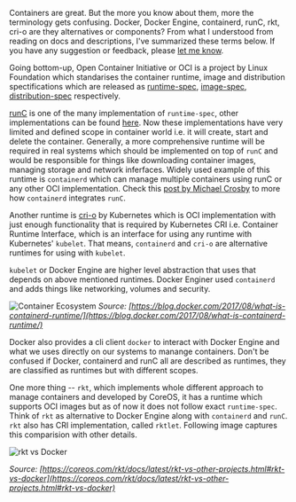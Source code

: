 Containers are great. But the more you know about them, more the
terminology gets confusing. Docker, Docker Engine, containerd, runC,
rkt, cri-o are they alternatives or components? From what I understood
from reading on docs and descriptions, I've summarized these terms
below. If you have any suggestion or feedback, please [let me
know](/contact).

Going bottom-up, Open Container Initiative or OCI is a project by
Linux Foundation which standarises the container runtime, image and
distribution spectifications which are released as
[runtime-spec](https://github.com/opencontainers/runtime-spec),
[image-spec](https://github.com/opencontainers/image-spec),
[distribution-spec](https://github.com/opencontainers/distribution-spec)
respectively.

[runC](https://github.com/opencontainers/runc) is one of the many
implementation of `runtime-spec`, other implementations can be found
[here](https://github.com/opencontainers/runtime-spec/blob/master/implementations.md).
Now these implementations have very limited and defined scope in
container world i.e. it will create, start and delete the
container. Generally, a more comprehensive runtime will be required in
real systems which should be implemented on top of `runC` and would be
responsible for things like downloading container images, managing
storage and network inferfaces. Widely used example of this runtime is
`containerd` which can manage multiple containers using runC or any
other OCI implementation. Check this [post by Michael
Crosby](https://blog.docker.com/2016/04/docker-containerd-integration/)
to more how `containerd` integrates `runC`.

Another runtime is [cri-o](https://github.com/kubernetes-sigs/cri-o)
by Kubernetes which is OCI implementation with just enough
functionality that is required by Kubernetes CRI i.e. Container
Runtime Interface, which is an interface for using any runtime with
Kubernetes' `kubelet`. That means, `containerd` and `cri-o` are
alternative runtimes for using with `kubelet`.

`kubelet` or Docker Engine are higher level abstraction that uses that
depends on above mentioned runtimes. Docker Enginer used `containerd`
and adds things like networking, volumes and security.

![Container
 Ecosystem](https://i2.wp.com/blog.docker.com/wp-content/uploads/974cd631-b57e-470e-a944-78530aaa1a23-1.jpg?w=906&ssl=1)
*Source: [https://blog.docker.com/2017/08/what-is-containerd-runtime/](https://blog.docker.com/2017/08/what-is-containerd-runtime/)*

Docker also provides a cli client `docker` to interact with Docker
Engine and what we uses directly on our systems to manange
containers. Don't be confused if Docker, containerd and runC all are
described as runtimes, they are classified as runtimes but with
different scopes.

One more thing -- `rkt`, which implements whole different approach to
manage containers and developed by CoreOS, it has a runtime which
supports OCI images but as of now it does not follow exact
`runtime-spec`. Think of `rkt` as alternative to Docker Engine along
with `containerd` and `runC`. `rkt` also has CRI implementation,
called `rktlet`. Following image captures this comparision with other
details.

![rkt vs
 Docker](https://coreos.com/rkt/docs/latest/rkt-vs-docker-process-model.png)

*Source:
[https://coreos.com/rkt/docs/latest/rkt-vs-other-projects.html#rkt-vs-docker](https://coreos.com/rkt/docs/latest/rkt-vs-other-projects.html#rkt-vs-docker)*
